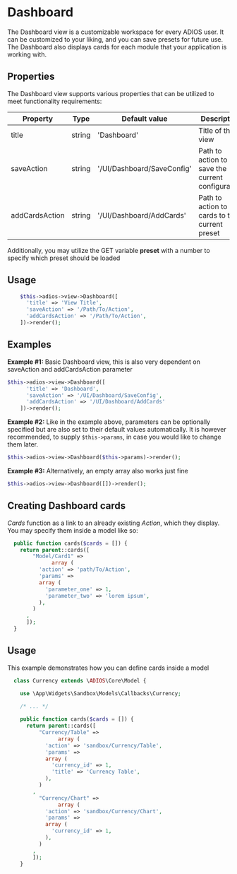 # Dashboard

The Dashboard view is a customizable workspace for every ADIOS user. It can be customized to your liking, and you can save presets for future use. The Dashboard also displays cards for each module that your application is working with.

## Properties

The Dashboard view supports various properties that can be utilized to meet functionality requirements:

| Property       | Type   | Default value              | Description                                       |
|----------------|--------|----------------------------|---------------------------------------------------|
| title          | string | 'Dashboard'                | Title of the view                                 |
| saveAction     | string | '/UI/Dashboard/SaveConfig' | Path to action to save the current configuration  |
| addCardsAction | string | '/UI/Dashboard/AddCards'   | Path to action to add cards to the current preset |

Additionally, you may utilize the GET variable **preset** with a number to specify which preset should be loaded


## Usage

```php
    $this->adios->view->Dashboard([
      'title' => 'View Title',
      'saveAction' => '/Path/To/Action',
      'addCardsAction' => '/Path/To/Action',
    ])->render();
```

## Examples

**Example #1:** Basic Dashboard view, this is also very dependent on saveAction and addCardsAction parameter

```php
$this->adios->view->Dashboard([
      'title' => 'Dashboard',
      'saveAction' => '/UI/Dashboard/SaveConfig',
      'addCardsAction' => '/UI/Dashboard/AddCards'
    ])->render();
```

**Example #2:** Like in the example above, parameters can be optionally specified but are also set to their default values automatically.
It is however recommended, to supply `$this->params`, in case you would like to change them later.

```php
$this->adios->view->Dashboard($this->params)->render();
```

**Example #3:** Alternatively, an empty array also works just fine

```php
$this->adios->view->Dashboard([])->render();
```

## Creating Dashboard cards

*Cards* function as a link to an already existing *Action*, which they display. You may specify them inside a model
like so:

```php
  public function cards($cards = []) {
    return parent::cards([
        "Model/Card1" =>
              array (
          'action' => 'path/To/Action',
          'params' => 
          array (
            'parameter_one' => 1,
            'parameter_two' => 'lorem ipsum',
          ),
        )
      ,
      ]);
  }
```

## Usage

This example demonstrates how you can define cards inside a model

```php
  class Currency extends \ADIOS\Core\Model {

    use \App\Widgets\Sandbox\Models\Callbacks\Currency;
    
    /* ... */

    public function cards($cards = []) {
      return parent::cards([
          "Currency/Table" =>
                array (
            'action' => 'sandbox/Currency/Table',
            'params' => 
            array (
              'currency_id' => 1,
              'title' => 'Currency Table',
            ),
          )
        ,
          "Currency/Chart" =>
                array (
            'action' => 'sandbox/Currency/Chart',
            'params' => 
            array (
              'currency_id' => 1,
            ),
          )
        ,
        ]);
    }
```

